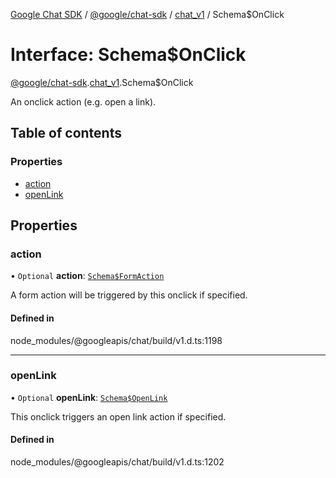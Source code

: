 [Google Chat SDK](../README.md) / [@google/chat-sdk](../modules/google_chat_sdk.md) / [chat\_v1](../modules/google_chat_sdk.chat_v1.md) / Schema$OnClick

# Interface: Schema$OnClick

[@google/chat-sdk](../modules/google_chat_sdk.md).[chat_v1](../modules/google_chat_sdk.chat_v1.md).Schema$OnClick

An onclick action (e.g. open a link).

## Table of contents

### Properties

- [action](google_chat_sdk.chat_v1.Schema_OnClick.md#action)
- [openLink](google_chat_sdk.chat_v1.Schema_OnClick.md#openlink)

## Properties

### action

• `Optional` **action**: [`Schema$FormAction`](google_chat_sdk.chat_v1.Schema_FormAction.md)

A form action will be triggered by this onclick if specified.

#### Defined in

node_modules/@googleapis/chat/build/v1.d.ts:1198

___

### openLink

• `Optional` **openLink**: [`Schema$OpenLink`](google_chat_sdk.chat_v1.Schema_OpenLink.md)

This onclick triggers an open link action if specified.

#### Defined in

node_modules/@googleapis/chat/build/v1.d.ts:1202

